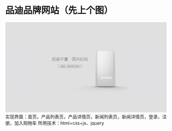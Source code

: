 # 品迪品牌网站（先上个图）
![](https://github.com/Ljy66/zhoufu/blob/master/images/banner01.jpg)
实现界面：首页，产品列表页，产品详情页，新闻列表页，新闻详情页，登录，注册，加入购物车
所用技术：html+css+js、jquery
